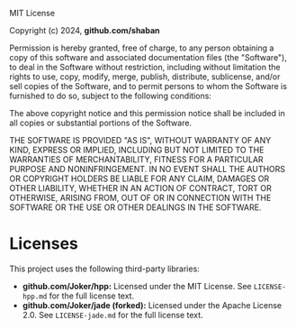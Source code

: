MIT License

Copyright (c) 2024, **github.com/shaban**

Permission is hereby granted, free of charge, to any person obtaining a copy
of this software and associated documentation files (the "Software"), to deal
in the Software without restriction, including without limitation the rights
to use, copy, modify, merge, publish, distribute, sublicense, and/or sell
copies of the Software, and to permit persons to whom the Software is
furnished to do so, subject to the following conditions:

The above copyright notice and this permission notice shall be included in all
copies or substantial portions of the Software.

THE SOFTWARE IS PROVIDED "AS IS", WITHOUT WARRANTY OF ANY KIND, EXPRESS OR
IMPLIED, INCLUDING BUT NOT LIMITED TO THE WARRANTIES OF MERCHANTABILITY,
FITNESS FOR A PARTICULAR PURPOSE AND NONINFRINGEMENT. IN NO EVENT SHALL THE
AUTHORS OR COPYRIGHT HOLDERS BE LIABLE FOR ANY CLAIM, DAMAGES OR OTHER
LIABILITY, WHETHER IN AN ACTION OF CONTRACT, TORT OR OTHERWISE, ARISING FROM,
OUT OF OR IN CONNECTION WITH THE SOFTWARE OR THE USE OR OTHER DEALINGS IN THE
SOFTWARE.

# Licenses

This project uses the following third-party libraries:

* **github.com/Joker/hpp:** Licensed under the MIT License. See `LICENSE-hpp.md` for the full license text.
* **github.com/Joker/jade (forked):** Licensed under the Apache License 2.0. See `LICENSE-jade.md` for the full license text.
